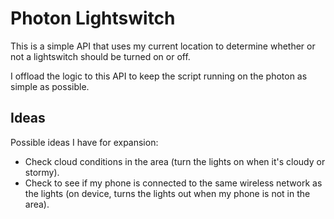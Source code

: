 # Photon Lightswitch

This is a simple API that uses my current location to determine whether or not
a lightswitch should be turned on or off.

I offload the logic to this API to keep the script running on the photon as simple
as possible.

## Ideas

Possible ideas I have for expansion:

- Check cloud conditions in the area (turn the lights on when it's cloudy or
	stormy).
- Check to see if my phone is connected to the same wireless network as the lights
	(on device, turns the lights out when my phone is not in the area).
